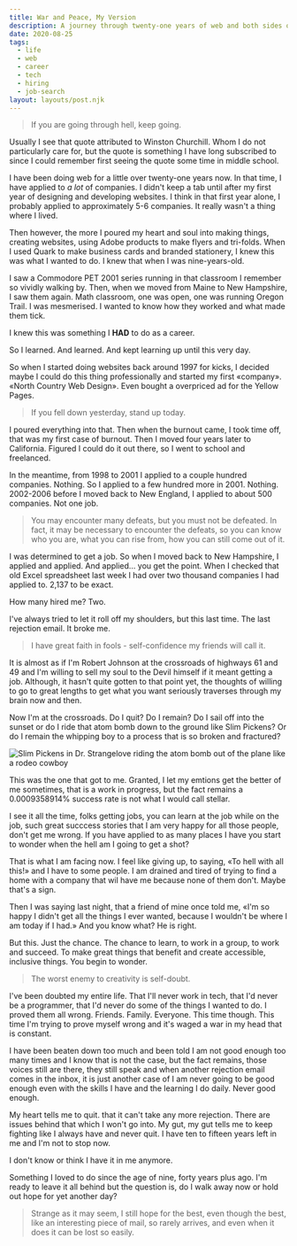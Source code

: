 ```yaml
---
title: War and Peace, My Version
description: A journey through twenty-one years of web and both sides of the emotional coin.
date: 2020-08-25
tags:
  - life
  - web
  - career
  - tech
  - hiring
  - job-search
layout: layouts/post.njk
---
```


<blockquote cite="Winston Churchill">If you are going through hell, keep going.</blockquote>

Usually I see that quote attributed to Winston Churchill. Whom I do not particularly care for, but the quote is something I have long subscribed to since I could remember first seeing the quote some time in middle school.

I have been doing web for a little over twenty-one years now. In that time, I have applied to *a lot* of companies. I didn't keep a tab until after my first year of designing and developing websites. I think in that first year alone, I probably applied to approximately 5-6 companies. It really wasn't a thing where I lived.

Then however, the more I poured my heart and soul into making things, creating websites, using Adobe products to make flyers and tri-folds. When I used Quark to make business cards and branded stationery, I knew this was what I wanted to do. I knew that when I was nine-years-old.

I saw a Commodore PET 2001 series running in that classroom I remember so vividly walking by. Then, when we moved from Maine to New Hampshire, I saw them again. Math classroom, one was open, one was running Oregon Trail. I was mesmerised. I wanted to know how they worked and what made them tick.

I knew this was something I **HAD** to do as a career.

So I learned. And learned. And kept learning up until this very day.

So when I started doing websites back around 1997 for kicks, I decided maybe I could do this thing professionally and started my first &laquo;company&raquo;. &laquo;North Country Web Design&raquo;. Even bought a overpriced ad for the Yellow Pages.

<blockquote cite="H.G. Wells">If you fell down yesterday, stand up today.</blockquote>

I poured everything into that. Then when the burnout came, I took time off, that was my first case of burnout. Then I moved four years later to California. Figured I could do it out there, so I went to school and freelanced.

In the meantime, from 1998 to 2001 I applied to a couple hundred companies. Nothing. So I applied to a few hundred more in 2001. Nothing. 2002-2006 before I moved back to New England, I applied to about 500 companies. Not one job.

<blockquote cite="Maya Angelou">You may encounter many defeats, but you must not be defeated. In fact, it may be necessary to encounter the defeats, so you can know who you are, what you can rise from, how you can still come out of it.</blockquote>

I was determined to get a job. So when I moved back to New Hampshire, I applied and applied. And applied&hellip; you get the point. When I checked that old Excel spreadsheet last week I had over two thousand companies I had applied to. 2,137 to be exact.

How many hired me&quest; Two.

I've always tried to let it roll off my shoulders, but this last time. The last rejection email. It broke me.

<blockquote cite="Edgar Allen Poe">I have great faith in fools - self-confidence my friends will call it.</blockquote>

It is almost as if I'm Robert Johnson at the crossroads of highways 61 and 49 and I'm willing to sell my soul to the Devil himself if it meant getting a job. Although, it hasn't quite gotten to that point yet, the thoughts of willing to go to great lengths to get what you want seriously traverses through my brain now and then.

Now I'm at the crossroads. Do I quit&quest; Do I remain&quest; Do I sail off into the sunset or do I ride that atom bomb down to the ground like Slim Pickens&quest; Or do I remain the whipping boy to a process that is so broken and fractured&quest;

<img src="https://res.cloudinary.com/colabottles/image/upload/v1598383747/images/slim_tcpmre.webp" alt="Slim Pickens in Dr. Strangelove riding the atom bomb out of the plane like a rodeo cowboy" />

This was the one that got to me. Granted, I let my emtions get the better of me sometimes, that is a work in progress, but the fact remains a 0.0009358914&percnt; success rate is not what I would call stellar.

I see it all the time, folks getting jobs, you can learn at the job while on the job, such great succcess stories that I am very happy for all those people, don't get me wrong. If you have applied to as many places I have you start to wonder when the hell am I going to get a shot&quest;

That is what I am facing now. I feel like giving up, to saying, &laquo;To hell with all this!&raquo; and I have to some people. I am drained and tired of trying to find a home with a company that wil have me because none of them don't. Maybe that's a sign.

Then I was saying last night, that a friend of mine once told me, &laquo;I'm so happy I didn't get all the things I ever wanted, because I wouldn't be where I am today if I had.&raquo; And you know what&quest; He is right.

But this. Just the chance. The chance to learn, to work in a group, to work and succeed. To make great things that benefit and create accessible, inclusive things. You begin to wonder.

<blockquote cite="Sylvia Plath">The worst enemy to creativity is self-doubt.</blockquote>

I've been doubted my entire life. That I'll never work in tech, that I'd never be a programmer, that I'd never do some of the things I wanted to do. I proved them all wrong. Friends. Family. Everyone. This time though. This time I'm trying to prove myself wrong and it's waged a war in my head that is constant.

I have been beaten down too much and been told I am not good enough too many times and I know that is not the case, but the fact remains, those voices still are there, they still speak and when another rejection email comes in the inbox, it is just another case of I am never going to be good enough even with the skills I have and the learning I do daily. Never good enough.

My heart tells me to quit. that it can't take any more rejection. There are issues behind that which I won't go into. My gut, my gut tells me to keep fighting like I always have and never quit. I have ten to fifteen years left in me and I'm not to stop now.

I don't know or think I have it in me anymore.

Something I loved to do since the age of nine, forty years plus ago. I'm ready to leave it all behind but the question is, do I walk away now or hold out hope for yet another day&quest;

<blockquote cite="Lemony Snicket">Strange as it may seem, I still hope for the best, even though the best, like an interesting piece of mail, so rarely arrives, and even when it does it can be lost so easily.</blockquote>
